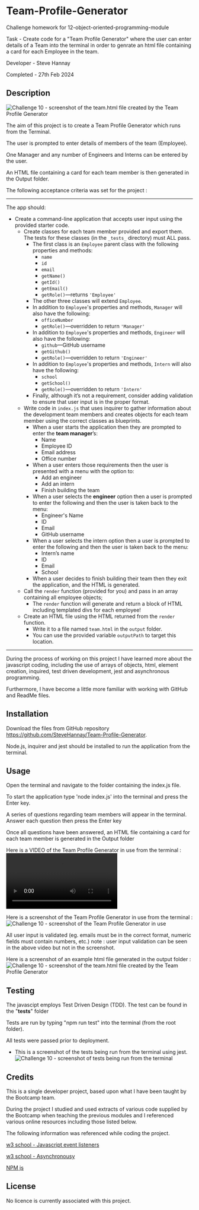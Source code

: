 # Team-Profile-Generator

Challenge homework for 12-object-oriented-programming-module

Task - Create code for a "Team Profile Generator" where the user can enter details of a Team into the terminal in order to genrate an html file containing a card for each Employee in the team. 

Developer - Steve Hannay

Completed - 27th Feb 2024


## Description

![Challenge 10 - screenshot of the team.html file created by the Team Profile Generator](assets/Challenge%2010%20-%20Webpage.png)

The aim of this project is to create a Team Profile Generator which runs from the Terminal.

The user is prompted to enter details of members of the team (Employee).

One Manager and any number of Engineers and Interns can be entered by the user.

An HTML file containing a card for each team member is then generated  in the Output folder.

The following acceptance criteria was set for the project :

--------------------------------------------------------------------------------------------------------------------------

The app should:

* Create a command-line application that accepts user input using the provided starter code.   
  * Create classes for each team member provided and export them. The tests for these classes (in the `_tests_` directory) must ALL pass.     
    * The first class is an `Employee` parent class with the following properties and methods:       
      * `name`
      * `id`
      * `email`
      * `getName()`
      * `getId()`
      * `getEmail()`
      * `getRole()`&mdash;returns `'Employee'`     
    * The other three classes will extend `Employee`.      
    * In addition to `Employee`'s properties and methods, `Manager` will also have the following:
      * `officeNumber`
      * `getRole()`&mdash;overridden to return `'Manager'`
    * In addition to `Employee`'s properties and methods, `Engineer` will also have the following:
      * `github`&mdash;GitHub username
      * `getGithub()`
      * `getRole()`&mdash;overridden to return `'Engineer'`
    * In addition to `Employee`'s properties and methods, `Intern` will also have the following:
      * `school`
      * `getSchool()`
      * `getRole()`&mdash;overridden to return `'Intern'`
    * Finally, although it’s not a requirement, consider adding validation to ensure that user input is in the proper format.   
  * Write code in `index.js` that uses inquirer to gather information about the development team members and creates objects for each team member using the correct classes as blueprints.
    * When a user starts the application then they are prompted to enter the **team manager**’s:
      * Name
      * Employee ID
      * Email address
      * Office number
    * When a user enters those requirements then the user is presented with a menu with the option to:
      * Add an engineer
      * Add an intern 
      * Finish building the team
    * When a user selects the **engineer** option then a user is prompted to enter the following and then the user is taken back to the menu:
      * Engineer's Name
      * ID
      * Email
      * GitHub username
    * When a user selects the intern option then a user is prompted to enter the following and then the user is taken back to the menu:
      * Intern’s name
      * ID
      * Email
      * School
    * When a user decides to finish building their team then they exit the application, and the HTML is generated.
  * Call the `render` function (provided for you) and pass in an array containing all employee objects; 
    * The `render` function will generate and return a block of HTML including templated divs for each employee!
  * Create an HTML file using the HTML returned from the `render` function. 
    * Write it to a file named `team.html` in the `output` folder. 
    * You can use the provided variable `outputPath` to target this location.

--------------------------------------------------------------------------------------------------------------------------

During the process of working on this project I have learned more about the javascript coding, including the use of arrays of objects, html, element creation, inquired, test driven development, jest and asynchronous programming. 

Furthermore, I have become a little more familiar with working with GitHub and ReadMe files.


## Installation

Download the files from GitHub repository https://github.com/SteveHannay/Team-Profile-Generator.

Node.js, inquirer and jest should be installed to run the application from the terminal.


## Usage

Open the terminal and navigate to the folder containing the index.js file.

To start the application type 'node index.js' into the terminal and press the Enter key.

A series of questions regarding team members will appear in the terminal. Answer each question then press the Enter key

Once all questions have been answered, an HTML file containing a card for each team member is generated in the Output folder


Here is a VIDEO of the Team Profile Generator in use from the terminal :
![Challenge 10 - Video of the Team Profile Generator in use](assets/Challenge%2010%20-%20Video%20Demo.webm)

Here is a screenshot of the Team Profile Generator in use from the terminal :
![Challenge 10 - screenshot of the Team Profile Generator in use](assets/Challenge%2010-%20demo%20screenshot.png)


All user input is validated (eg. emails must be in the correct format, numeric fields must contain numbers, etc.)
note : user input validation can be seen in the above video but not in the screenshot. 


Here is a screenshot of an example html file generated in the output folder :
![Challenge 10 - screenshot of the team.html file created by the Team Profile Generator](assets/Challenge%2010%20-%20Webpage.png)


## Testing

The javascipt employs Test Driven Design (TDD). The test can be found in the "__tests__" folder

Tests are run by typing "npm run test" into the terminal (from the root folder).

All tests were passed prior to deployment.

- This is a screenshot of the tests being run from the  terminal using jest.
![Challenge 10 - screenshot of tests being run from the terminal](assets/Challenge%2010%20-%20Testing.jpg)


## Credits

This is a single developer project, based upon what I have been taught by the Bootcamp team.

During the project I studied and used extracts of various code supplied by the Bootcamp when teaching the previous modules and I referenced various online resources including those listed below.

The following information was referenced while coding the project.

[w3 school - Javascript event listeners](https://www.w3schools.com/js/js_htmldom_eventlistener.asp)

[w3 school - Asynchronousy](https://www.w3schools.com/js/js_asynchronous.asp)

[NPM js](https://www.npmjs.com/package/inquirer-longer)


## License

No licence is currently associated with this project.


